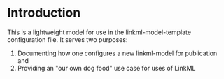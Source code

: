 # Introduction

This is a lightweight model for use in the linkml-model-template configuration file.  It serves two purposes:
1) Documenting how one configures a new linkml-model for publication and
2) Providing an "our own dog food" use case for uses of LinkML

